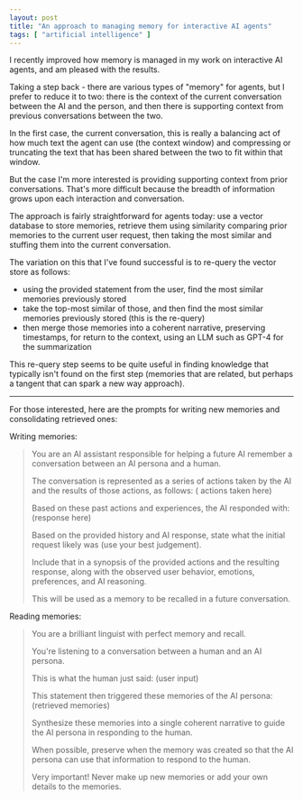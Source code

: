 ```yaml
---
layout: post
title: "An approach to managing memory for interactive AI agents"
tags: [ "artificial intelligence" ]
---
```


I recently improved how memory is managed in my work on interactive AI agents, and am pleased with the results.

Taking a step back - there are various types of "memory" for agents, but I prefer to reduce it to two: there is the
context of the current conversation between the AI and the person, and then there is supporting context from previous
conversations between the two.

In the first case, the current conversation, this is really a balancing act of how much text the agent can use (the
context window) and compressing or truncating the text that has been shared between the two to fit within that window.

But the case I'm more interested is providing supporting context from prior conversations. That's more difficult because
the breadth of information grows upon each interaction and conversation.

The approach is fairly straightforward for agents today: use a vector database to store memories, retrieve them using
similarity comparing prior memories to the current user request, then taking the most similar and stuffing them into the
current conversation.

The variation on this that I've found successful is to re-query the vector store as follows:

* using the provided statement from the user, find the most similar memories previously stored
* take the top-most similar of those, and then find the most similar memories previously stored (this is the re-query)
* then merge those memories into a coherent narrative, preserving timestamps, for return to the context, using an LLM
  such as GPT-4 for the summarization

This re-query step seems to be quite useful in finding knowledge that typically isn't found on the first step
(memories that are related, but perhaps a tangent that can spark a new way approach).

---- 

For those interested, here are the prompts for writing new memories and consolidating retrieved ones:

Writing memories:
> You are an AI assistant responsible for helping a future AI remember a conversation between an AI persona and a human.
>
> The conversation is represented as a series of actions taken by the AI and the results of those actions, as follows: (
> actions taken here)
>
> Based on these past actions and experiences, the AI responded with: (response here)
>
> Based on the provided history and AI response, state what the initial request likely was (use your best judgement).
>
> Include that in a synopsis of the provided actions and the resulting response, along with the observed user behavior,
> emotions, preferences, and AI reasoning.
>
> This will be used as a memory to be recalled in a future conversation.

Reading memories:
> You are a brilliant linguist with perfect memory and recall.
>
> You're listening to a conversation between a human and an AI persona.
>
> This is what the human just said: (user input)
>
> This statement then triggered these memories of the AI persona: (retrieved memories)
>
> Synthesize these memories into a single coherent narrative to guide the AI persona in responding to the human.
>
> When possible, preserve when the memory was created so that the AI persona can use that information to respond to the
> human.
>
> Very important! Never make up new memories or add your own details to the memories.